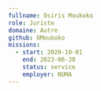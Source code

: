 ```yaml
---
fullname: Osiris Moukoko
role: Juriste 
domaine: Autre
github: OMoukoko
missions:
  - start: 2020-10-01
    end: 2023-06-30
    status: service
    employer: NUMA
---
```


